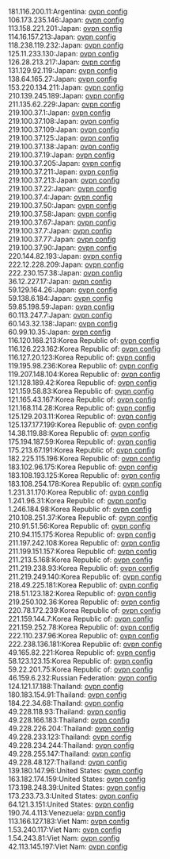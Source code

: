 181.116.200.11:Argentina: [ovpn config](vpn/181_116_200_11.ovpn)  
106.173.235.146:Japan: [ovpn config](vpn/106_173_235_146.ovpn)  
113.158.221.201:Japan: [ovpn config](vpn/113_158_221_201.ovpn)  
114.16.157.213:Japan: [ovpn config](vpn/114_16_157_213.ovpn)  
118.238.119.232:Japan: [ovpn config](vpn/118_238_119_232.ovpn)  
125.11.233.130:Japan: [ovpn config](vpn/125_11_233_130.ovpn)  
126.28.213.217:Japan: [ovpn config](vpn/126_28_213_217.ovpn)  
131.129.92.119:Japan: [ovpn config](vpn/131_129_92_119.ovpn)  
138.64.165.27:Japan: [ovpn config](vpn/138_64_165_27.ovpn)  
153.220.134.211:Japan: [ovpn config](vpn/153_220_134_211.ovpn)  
210.139.245.189:Japan: [ovpn config](vpn/210_139_245_189.ovpn)  
211.135.62.229:Japan: [ovpn config](vpn/211_135_62_229.ovpn)  
219.100.37.1:Japan: [ovpn config](vpn/219_100_37_1.ovpn)  
219.100.37.108:Japan: [ovpn config](vpn/219_100_37_108.ovpn)  
219.100.37.109:Japan: [ovpn config](vpn/219_100_37_109.ovpn)  
219.100.37.125:Japan: [ovpn config](vpn/219_100_37_125.ovpn)  
219.100.37.138:Japan: [ovpn config](vpn/219_100_37_138.ovpn)  
219.100.37.19:Japan: [ovpn config](vpn/219_100_37_19.ovpn)  
219.100.37.205:Japan: [ovpn config](vpn/219_100_37_205.ovpn)  
219.100.37.211:Japan: [ovpn config](vpn/219_100_37_211.ovpn)  
219.100.37.213:Japan: [ovpn config](vpn/219_100_37_213.ovpn)  
219.100.37.22:Japan: [ovpn config](vpn/219_100_37_22.ovpn)  
219.100.37.4:Japan: [ovpn config](vpn/219_100_37_4.ovpn)  
219.100.37.50:Japan: [ovpn config](vpn/219_100_37_50.ovpn)  
219.100.37.58:Japan: [ovpn config](vpn/219_100_37_58.ovpn)  
219.100.37.67:Japan: [ovpn config](vpn/219_100_37_67.ovpn)  
219.100.37.7:Japan: [ovpn config](vpn/219_100_37_7.ovpn)  
219.100.37.77:Japan: [ovpn config](vpn/219_100_37_77.ovpn)  
219.100.37.90:Japan: [ovpn config](vpn/219_100_37_90.ovpn)  
220.144.82.193:Japan: [ovpn config](vpn/220_144_82_193.ovpn)  
222.12.228.209:Japan: [ovpn config](vpn/222_12_228_209.ovpn)  
222.230.157.38:Japan: [ovpn config](vpn/222_230_157_38.ovpn)  
36.12.227.17:Japan: [ovpn config](vpn/36_12_227_17.ovpn)  
59.129.164.26:Japan: [ovpn config](vpn/59_129_164_26.ovpn)  
59.138.6.184:Japan: [ovpn config](vpn/59_138_6_184.ovpn)  
59.85.198.59:Japan: [ovpn config](vpn/59_85_198_59.ovpn)  
60.113.247.7:Japan: [ovpn config](vpn/60_113_247_7.ovpn)  
60.143.32.138:Japan: [ovpn config](vpn/60_143_32_138.ovpn)  
60.99.10.35:Japan: [ovpn config](vpn/60_99_10_35.ovpn)  
116.120.168.213:Korea Republic of: [ovpn config](vpn/116_120_168_213.ovpn)  
116.126.223.162:Korea Republic of: [ovpn config](vpn/116_126_223_162.ovpn)  
116.127.20.123:Korea Republic of: [ovpn config](vpn/116_127_20_123.ovpn)  
119.195.98.236:Korea Republic of: [ovpn config](vpn/119_195_98_236.ovpn)  
119.207.148.104:Korea Republic of: [ovpn config](vpn/119_207_148_104.ovpn)  
121.128.189.42:Korea Republic of: [ovpn config](vpn/121_128_189_42.ovpn)  
121.159.58.83:Korea Republic of: [ovpn config](vpn/121_159_58_83.ovpn)  
121.165.43.167:Korea Republic of: [ovpn config](vpn/121_165_43_167.ovpn)  
121.168.114.28:Korea Republic of: [ovpn config](vpn/121_168_114_28.ovpn)  
125.129.203.11:Korea Republic of: [ovpn config](vpn/125_129_203_11.ovpn)  
125.137.177.199:Korea Republic of: [ovpn config](vpn/125_137_177_199.ovpn)  
14.38.119.88:Korea Republic of: [ovpn config](vpn/14_38_119_88.ovpn)  
175.194.187.59:Korea Republic of: [ovpn config](vpn/175_194_187_59.ovpn)  
175.213.67.191:Korea Republic of: [ovpn config](vpn/175_213_67_191.ovpn)  
182.225.115.196:Korea Republic of: [ovpn config](vpn/182_225_115_196.ovpn)  
183.102.96.175:Korea Republic of: [ovpn config](vpn/183_102_96_175.ovpn)  
183.108.193.125:Korea Republic of: [ovpn config](vpn/183_108_193_125.ovpn)  
183.108.254.178:Korea Republic of: [ovpn config](vpn/183_108_254_178.ovpn)  
1.231.31.170:Korea Republic of: [ovpn config](vpn/1_231_31_170.ovpn)  
1.241.96.31:Korea Republic of: [ovpn config](vpn/1_241_96_31.ovpn)  
1.246.184.98:Korea Republic of: [ovpn config](vpn/1_246_184_98.ovpn)  
210.108.251.37:Korea Republic of: [ovpn config](vpn/210_108_251_37.ovpn)  
210.91.51.56:Korea Republic of: [ovpn config](vpn/210_91_51_56.ovpn)  
210.94.115.175:Korea Republic of: [ovpn config](vpn/210_94_115_175.ovpn)  
211.197.242.108:Korea Republic of: [ovpn config](vpn/211_197_242_108.ovpn)  
211.199.151.157:Korea Republic of: [ovpn config](vpn/211_199_151_157.ovpn)  
211.213.5.168:Korea Republic of: [ovpn config](vpn/211_213_5_168.ovpn)  
211.219.238.93:Korea Republic of: [ovpn config](vpn/211_219_238_93.ovpn)  
211.219.249.140:Korea Republic of: [ovpn config](vpn/211_219_249_140.ovpn)  
218.49.225.181:Korea Republic of: [ovpn config](vpn/218_49_225_181.ovpn)  
218.51.123.182:Korea Republic of: [ovpn config](vpn/218_51_123_182.ovpn)  
219.250.102.36:Korea Republic of: [ovpn config](vpn/219_250_102_36.ovpn)  
220.78.172.239:Korea Republic of: [ovpn config](vpn/220_78_172_239.ovpn)  
221.159.144.7:Korea Republic of: [ovpn config](vpn/221_159_144_7.ovpn)  
221.159.252.78:Korea Republic of: [ovpn config](vpn/221_159_252_78.ovpn)  
222.110.237.96:Korea Republic of: [ovpn config](vpn/222_110_237_96.ovpn)  
222.238.136.181:Korea Republic of: [ovpn config](vpn/222_238_136_181.ovpn)  
49.165.82.221:Korea Republic of: [ovpn config](vpn/49_165_82_221.ovpn)  
58.123.123.15:Korea Republic of: [ovpn config](vpn/58_123_123_15.ovpn)  
59.22.201.75:Korea Republic of: [ovpn config](vpn/59_22_201_75.ovpn)  
46.159.6.232:Russian Federation: [ovpn config](vpn/46_159_6_232.ovpn)  
124.121.17.188:Thailand: [ovpn config](vpn/124_121_17_188.ovpn)  
180.183.154.91:Thailand: [ovpn config](vpn/180_183_154_91.ovpn)  
184.22.34.68:Thailand: [ovpn config](vpn/184_22_34_68.ovpn)  
49.228.118.93:Thailand: [ovpn config](vpn/49_228_118_93.ovpn)  
49.228.166.183:Thailand: [ovpn config](vpn/49_228_166_183.ovpn)  
49.228.226.204:Thailand: [ovpn config](vpn/49_228_226_204.ovpn)  
49.228.233.123:Thailand: [ovpn config](vpn/49_228_233_123.ovpn)  
49.228.234.244:Thailand: [ovpn config](vpn/49_228_234_244.ovpn)  
49.228.255.147:Thailand: [ovpn config](vpn/49_228_255_147.ovpn)  
49.228.48.127:Thailand: [ovpn config](vpn/49_228_48_127.ovpn)  
139.180.147.96:United States: [ovpn config](vpn/139_180_147_96.ovpn)  
163.182.174.159:United States: [ovpn config](vpn/163_182_174_159.ovpn)  
173.198.248.39:United States: [ovpn config](vpn/173_198_248_39.ovpn)  
173.233.73.3:United States: [ovpn config](vpn/173_233_73_3.ovpn)  
64.121.3.151:United States: [ovpn config](vpn/64_121_3_151.ovpn)  
190.74.4.113:Venezuela: [ovpn config](vpn/190_74_4_113.ovpn)  
113.166.127.183:Viet Nam: [ovpn config](vpn/113_166_127_183.ovpn)  
1.53.240.117:Viet Nam: [ovpn config](vpn/1_53_240_117.ovpn)  
1.54.243.81:Viet Nam: [ovpn config](vpn/1_54_243_81.ovpn)  
42.113.145.197:Viet Nam: [ovpn config](vpn/42_113_145_197.ovpn)  
